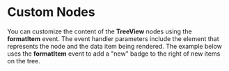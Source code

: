 Custom Nodes
===================

You can customize the content of the __TreeView__ nodes using the **formatItem** event. The event handler parameters include the element that represents the node and the data item being rendered. The example below uses the **formatItem** event to add a "new" badge to the right of new items on the tree.
